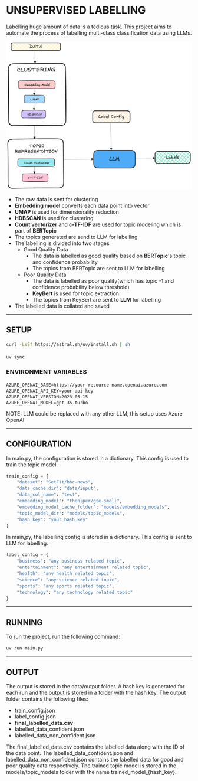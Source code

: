# UNSUPERVISED LABELLING
Labelling huge amount of data is a tedious task. This project aims to automate the process of labelling multi-class classification data using LLMs.

![Alt text](assets/flow.png)
* The raw data is sent for clustering
* **Embedding model** converts each data point into vector
* **UMAP** is used for dimensionality reduction
* **HDBSCAN** is used for clustering
* **Count vectorizer** and **c-TF-IDF** are used for topic modeling which is part of **BERTopic**
* The topics generated are send to LLM for labelling
* The labelling is divided into two stages
    * Good Quality Data
        * The data is labelled as good quality based on **BERTopic**'s topic and confidence probability
        * The topics from BERTopic are sent to LLM for labelling
    * Poor Quality Data
        * The data is labelled as poor quality(which has topic -1 and confidence probability below threshold)
        * **KeyBert** is used for topic extraction
        * The topics from KeyBert are sent to **LLM** for labelling
* The labelled data is collated and saved

-----------------

## SETUP
```bash
curl -LsSf https://astral.sh/uv/install.sh | sh

uv sync
```
### ENVIRONMENT VARIABLES
```dotenv
AZURE_OPENAI_BASE=https://your-resource-name.openai.azure.com
AZURE_OPENAI_API_KEY=your-api-key
AZURE_OPENAI_VERSION=2023-05-15
AZURE_OPENAI_MODEL=gpt-35-turbo
```
NOTE: LLM could be replaced with any other LLM, this setup uses Azure OpenAI

-----------------
## CONFIGURATION
In main.py, the configuration is stored in a dictionary. This config is used to train the topic model. 
```python
train_config = {
    "dataset": "SetFit/bbc-news",
    "data_cache_dir": "data/input",
    "data_col_name": "text",
    "embedding_model": "thenlper/gte-small",
    "embedding_model_cache_folder": "models/embedding_models",
    "topic_model_dir": "models/topic_models",
    "hash_key": "your_hash_key"
}
```
In main,py, the labelling config is stored in a dictionary. This config is sent to LLM for labelling.
```python
label_config = {
    "business": "any business related topic",
    "entertainment": "any entertainment related topic",
    "health": "any health related topic",
    "science": "any science related topic",
    "sports": "any sports related topic",
    "technology": "any technology related topic"
}
```

-----------------
## RUNNING
To run the project, run the following command:
```bash
uv run main.py
```

-----------------
## OUTPUT
The output is stored in the data/output folder. A hash key is generated for each run and the output is stored in a folder with the hash key. The output folder contains the following files:
* train_config.json
* label_config.json
* **final_labelled_data.csv**
* labelled_data_confident.json
* labelled_data_non_confident.json

The final_labelled_data.csv contains the labelled data along with the ID of the data point. The labelled_data_confident.json and labelled_data_non_confident.json contains the labelled data for good and poor quality data respectively.
The trained topic model is stored in the models/topic_models folder with the name trained_model_{hash_key}.